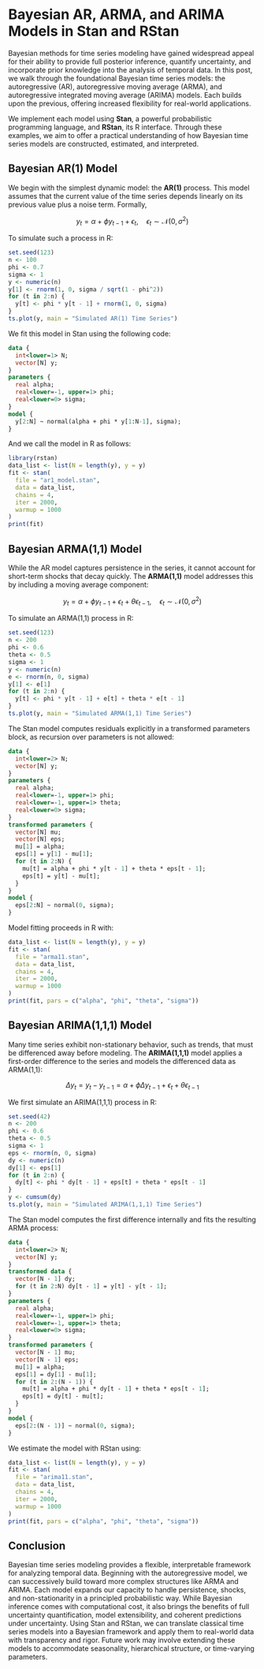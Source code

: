 
# **Bayesian AR, ARMA, and ARIMA Models in Stan and RStan**

Bayesian methods for time series modeling have gained widespread appeal for their ability to provide full posterior inference, quantify uncertainty, and incorporate prior knowledge into the analysis of temporal data. In this post, we walk through the foundational Bayesian time series models: the autoregressive (AR), autoregressive moving average (ARMA), and autoregressive integrated moving average (ARIMA) models. Each builds upon the previous, offering increased flexibility for real-world applications.

We implement each model using **Stan**, a powerful probabilistic programming language, and **RStan**, its R interface. Through these examples, we aim to offer a practical understanding of how Bayesian time series models are constructed, estimated, and interpreted.


## **Bayesian AR(1) Model**

We begin with the simplest dynamic model: the **AR(1)** process. This model assumes that the current value of the time series depends linearly on its previous value plus a noise term. Formally,

$$
y_t = \alpha + \phi y_{t-1} + \epsilon_t, \quad \epsilon_t \sim \mathcal{N}(0, \sigma^2)
$$

To simulate such a process in R:

```r
set.seed(123)
n <- 100
phi <- 0.7
sigma <- 1
y <- numeric(n)
y[1] <- rnorm(1, 0, sigma / sqrt(1 - phi^2))
for (t in 2:n) {
  y[t] <- phi * y[t - 1] + rnorm(1, 0, sigma)
}
ts.plot(y, main = "Simulated AR(1) Time Series")
```

We fit this model in Stan using the following code:

```stan
data {
  int<lower=1> N;
  vector[N] y;
}
parameters {
  real alpha;
  real<lower=-1, upper=1> phi;
  real<lower=0> sigma;
}
model {
  y[2:N] ~ normal(alpha + phi * y[1:N-1], sigma);
}
```

And we call the model in R as follows:

```r
library(rstan)
data_list <- list(N = length(y), y = y)
fit <- stan(
  file = "ar1_model.stan",
  data = data_list,
  chains = 4,
  iter = 2000,
  warmup = 1000
)
print(fit)
```


## **Bayesian ARMA(1,1) Model**

While the AR model captures persistence in the series, it cannot account for short-term shocks that decay quickly. The **ARMA(1,1)** model addresses this by including a moving average component:

$$
y_t = \alpha + \phi y_{t-1} + \epsilon_t + \theta \epsilon_{t-1}, \quad \epsilon_t \sim \mathcal{N}(0, \sigma^2)
$$

To simulate an ARMA(1,1) process in R:

```r
set.seed(123)
n <- 200
phi <- 0.6
theta <- 0.5
sigma <- 1
y <- numeric(n)
e <- rnorm(n, 0, sigma)
y[1] <- e[1]
for (t in 2:n) {
  y[t] <- phi * y[t - 1] + e[t] + theta * e[t - 1]
}
ts.plot(y, main = "Simulated ARMA(1,1) Time Series")
```

The Stan model computes residuals explicitly in a transformed parameters block, as recursion over parameters is not allowed:

```stan
data {
  int<lower=2> N;
  vector[N] y;
}
parameters {
  real alpha;
  real<lower=-1, upper=1> phi;
  real<lower=-1, upper=1> theta;
  real<lower=0> sigma;
}
transformed parameters {
  vector[N] mu;
  vector[N] eps;
  mu[1] = alpha;
  eps[1] = y[1] - mu[1];
  for (t in 2:N) {
    mu[t] = alpha + phi * y[t - 1] + theta * eps[t - 1];
    eps[t] = y[t] - mu[t];
  }
}
model {
  eps[2:N] ~ normal(0, sigma);
}
```

Model fitting proceeds in R with:

```r
data_list <- list(N = length(y), y = y)
fit <- stan(
  file = "arma11.stan",
  data = data_list,
  chains = 4,
  iter = 2000,
  warmup = 1000
)
print(fit, pars = c("alpha", "phi", "theta", "sigma"))
```


## **Bayesian ARIMA(1,1,1) Model**

Many time series exhibit non-stationary behavior, such as trends, that must be differenced away before modeling. The **ARIMA(1,1,1)** model applies a first-order difference to the series and models the differenced data as ARMA(1,1):

$$
\Delta y_t = y_t - y_{t-1} = \alpha + \phi \Delta y_{t-1} + \epsilon_t + \theta \epsilon_{t-1}
$$

We first simulate an ARIMA(1,1,1) process in R:

```r
set.seed(42)
n <- 200
phi <- 0.6
theta <- 0.5
sigma <- 1
eps <- rnorm(n, 0, sigma)
dy <- numeric(n)
dy[1] <- eps[1]
for (t in 2:n) {
  dy[t] <- phi * dy[t - 1] + eps[t] + theta * eps[t - 1]
}
y <- cumsum(dy)
ts.plot(y, main = "Simulated ARIMA(1,1,1) Time Series")
```

The Stan model computes the first difference internally and fits the resulting ARMA process:

```stan
data {
  int<lower=2> N;
  vector[N] y;
}
transformed data {
  vector[N - 1] dy;
  for (t in 2:N) dy[t - 1] = y[t] - y[t - 1];
}
parameters {
  real alpha;
  real<lower=-1, upper=1> phi;
  real<lower=-1, upper=1> theta;
  real<lower=0> sigma;
}
transformed parameters {
  vector[N - 1] mu;
  vector[N - 1] eps;
  mu[1] = alpha;
  eps[1] = dy[1] - mu[1];
  for (t in 2:(N - 1)) {
    mu[t] = alpha + phi * dy[t - 1] + theta * eps[t - 1];
    eps[t] = dy[t] - mu[t];
  }
}
model {
  eps[2:(N - 1)] ~ normal(0, sigma);
}
```

We estimate the model with RStan using:

```r
data_list <- list(N = length(y), y = y)
fit <- stan(
  file = "arima11.stan",
  data = data_list,
  chains = 4,
  iter = 2000,
  warmup = 1000
)
print(fit, pars = c("alpha", "phi", "theta", "sigma"))
```

## **Conclusion**

Bayesian time series modeling provides a flexible, interpretable framework for analyzing temporal data. Beginning with the autoregressive model, we can successively build toward more complex structures like ARMA and ARIMA. Each model expands our capacity to handle persistence, shocks, and non-stationarity in a principled probabilistic way. While Bayesian inference comes with computational cost, it also brings the benefits of full uncertainty quantification, model extensibility, and coherent predictions under uncertainty. Using Stan and RStan, we can translate classical time series models into a Bayesian framework and apply them to real-world data with transparency and rigor. Future work may involve extending these models to accommodate seasonality, hierarchical structure, or time-varying parameters.


